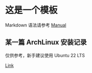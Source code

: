 # 这是一个模板

Markdown 语法请参考 [Manual](https://manual.caiyi1.me/get-started/markdown_syntax)

## 某一篇 ArchLinux 安装记录

仅供参考，新手建议使用 Ubuntu 22 LTS

[Link](https://blog.shettyyttehs.org/2024/04/25/archlinux-installation-guide)
